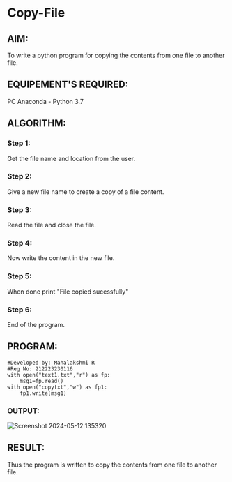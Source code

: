 # Copy-File
## AIM:
To write a python program for copying the contents from one file to another file.
## EQUIPEMENT'S REQUIRED: 
PC
Anaconda - Python 3.7
## ALGORITHM: 
### Step 1:
Get the file name and location from the user.
### Step 2: 
 Give a new file name to create a copy of a file content.
### Step 3: 
Read the file and close the file.
### Step 4:  
Now write the content in the new file.
### Step 5: 
When done print "File copied sucessfully"
### Step 6: 
End of the program.
## PROGRAM:
```
#Developed by: Mahalakshmi R
#Reg No: 212223230116
with open("text1.txt","r") as fp:
    msg1=fp.read()
with open("copytxt","w") as fp1:
    fp1.write(msg1)
```
### OUTPUT:
![Screenshot 2024-05-12 135320](https://github.com/Mahalakshmi230/Copy-File/assets/149365324/74e4cf90-229e-4429-b44b-28115ad44a9a)

## RESULT:
Thus the program is written to copy the contents from one file to another file.
